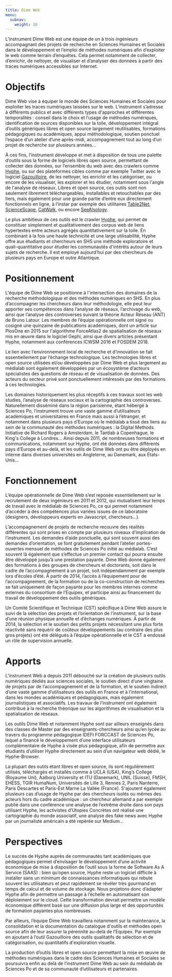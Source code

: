 ```yaml
---
title: Dime Web
menu:
  subnav:
    weight: 30
---
```


L’instrument Dime Web est une équipe de un à trois ingénieurs accompagnant des projets de recherche en Sciences Humaines et Sociales dans le développement et l’emploi de méthodes numériques afin d’exploiter le web comme terrain d’enquêtes. Cela permet notamment de collecter, d’enrichir, de nettoyer, de visualiser et d’analyser des données à partir des traces numériques accessibles sur Internet.

# Objectifs
Dime Web vise à équiper le monde des Sciences Humaines et Sociales pour exploiter les traces numériques laissées sur le web. L’instrument s’adresse à différents publics et avec différents types d'approches et différentes temporalités : conseil dans le choix et l’usage de méthodes numériques, identification de sources disponibles sur la toile, développement intégral d’outils génériques libres et open source largement réutilisables, formations pédagogiques ou académiques, appui méthodologique, soutien ponctuel l’espace d’un atelier d’une après-midi, accompagnement tout au long d’un projet de recherche sur plusieurs années...

À ces fins, l’instrument développe et met à disposition de tous une palette d’outils sous la forme de logiciels libres open source, permettant de collecter des données, sur l’ensemble du web avec des crawlers comme [Hyphe](http://hyphe.medialab.sciences-po.fr/), ou sur des plateformes cibles comme par exemple Twitter avec le logiciel [Gazouilloire](https://github.com/medialab/gazouilloire), de les nettoyer, les enrichir et les catégoriser, ou encore de les visualiser, les explorer et les étudier, notamment sous l'angle de l'analyse de réseaux.
Libres et open source, ces outils sont non seulement librement téléchargeables, installables et retouchables par des tiers, mais également pour une grande partie d’entre eux directement fonctionnels en ligne, à l’instar par exemple des utilitaires [Table2Net](http://tools.medialab.sciences-po.fr/table2net/), [ScienceScape](http://tools.medialab.sciences-po.fr/sciencescape/), [CatWalk](https://medialab.github.io/catwalk/), ou encore [SeeAlsology](http://tools.medialab.sciences-po.fr/seealsology/).

Le plus ambitieux de ces outils est le crawler  [Hyphe](http://hyphe.medialab.sciences-po.fr/), qui permet de constituer simplement et qualitativement des corpus web de liens hypertextes entre acteurs agrégés quantitativement sur la toile. En combinant à la fois une haute technicité et une large utilisabilité, Hyphe offre aux étudiants et chercheurs en SHS une méthode exploratoire et quali-quantitative pour étudier les communautés d'intérêts autour de leurs sujets de recherche. Il est employé aujourd’hui par des chercheurs de plusieurs pays en Europe et outre Atlantique.


# Positionnement
L'équipe de Dime Web se positionne à l'intersection des domaines de la recherche méthodologique et des méthodes numériques en SHS. En plus d’accompagner les chercheurs dans leur méthodologie, elle peut leur apporter ses compétences dans l’analyse de réseaux, l’archivage du web, ainsi que l’analyse des controverses suivant la théorie Acteur Réseau (ANT) de Bruno Latour. Les membres de l’équipe opérationnelle ont signé ou cosigné une quinzaine de publications académiques, dont un article sur PlosOne en 2015 sur l'algorithme ForceAtlas2 de spatialisation de réseaux mis en œuvre dans le logiciel Gephi, ainsi que divers articles présentant Hyphe, notamment aux conférences ICWSM 2016 et FOSDEM 2018.

Le lien avec l’environnement local de recherche et d’innovation se fait essentiellement par l’échange technologique. Les technologies libres et open source utilisées et/ou développées par Dime Web et plus largement au médialab sont également développées par un écosystème d’acteurs spécialistes des questions de réseau et de visualisation de données. Des acteurs du secteur privé sont ponctuellement intéressés par des formations à ces technologies.

Les domaines historiquement les plus réceptifs à ces travaux sont les web studies, l’analyse de réseaux sociaux et la cartographie des controverses. Naturellement disséminé dans la région parisienne, étant hébergé à Sciences Po, l’instrument trouve une vaste gamme d’utilisateurs académiques et universitaires en France mais aussi à l’étranger, et notamment dans plusieurs pays d’Europe où le médialab a tissé des liens au sein de la communauté des méthodes numériques : la Digital Methods Initiative de Richard Rogers à Amsterdam, le Tantlab à Copenhague, le King's College à Londres… Ainsi depuis 2011, de nombreuses formations et communications, notamment sur Hyphe, ont été données dans différents pays d’Europe et au-delà, et les outils de Dime Web ont pu être déployés en interne dans diverses universités en Angleterre, au Danemark, aux États-Unis...

# Fonctionnement
L’équipe opérationnelle de Dime Web s’est reposée essentiellement sur le recrutement de deux ingénieurs en 2011 et 2012, qui mutualisent leur temps de travail avec le médialab de Sciences Po, ce qui permet notamment d’accéder à des compétences plus variées issues de ce laboratoire (designers, développeurs experts en Javascript, chercheurs…).

L’accompagnement de projets de recherche recouvre des réalités différentes qui sont prises en compte par plusieurs niveaux d’implication de l’instrument. Les demandes d’aide ponctuelle, qui sont souvent aussi des demandes d’orientation, se font gratuitement pendant l’atelier portes-ouvertes mensuel de méthodes de Sciences Po initié au médialab. C’est souvent là également que s’effectue un premier contact qui pourra ensuite être développé jusqu’à une prestation payante. Dime Web donne également des formations à des groupes de chercheurs et doctorants, soit dans le cadre de l’accompagnement à un projet, soit indépendamment par exemple lors d’écoles d’été. À partir de 2014, l’accès à l’équipement pour de l’accompagnement, de la formation ou de la co-construction de recherches se fait uniquement de façon payante pour les membres internes comme externes du consortium de l’Equipex, et participe ainsi au financement du travail de développement des outils génériques.

Un Comité Scientifique et Technique (CST) spécifique à Dime Web assure le suivi de la sélection des projets et l’orientation de l’instrument, sur la base d’une réunion physique annuelle et d’échanges numériques. À partir de 2014, la sélection et le soutien des petits projets nécessitant une plus forte réactivité sans requérir de coûteux développements (au contraire des plus gros projets) ont été délégués à l’équipe opérationnelle et le CST a endossé un rôle de supervision annuelle.

# Apports
L’instrument Web a depuis 2011 débouché sur la création de plusieurs outils numériques dédiés aux sciences sociales, le soutien direct d’une vingtaine de projets par de l’accompagnement et de la formation, et le soutien indirect d’une vaste gamme d’utilisateurs des outils en France et à l’international, dans les mondes académiques et pédagogiques, mais également journalistiques et associatifs. Les travaux de l’instrument ont également contribué à la recherche théorique sur les algorithmes de visualisation et la spatialisation de réseaux.

Les outils Dime Web et notamment Hyphe sont par ailleurs enseignés dans des classes de Master par des enseignants-chercheurs ainsi qu’en lycée au travers du programme pédagogique IDEFI FORCCAST de Sciences Po, lequel a financé le développement d’une interface utilisateurs complémentaire de Hyphe à visée plus pédagogique, afin de permettre aux étudiants d’utiliser Hyphe directement au sein d’un navigateur web dédié, le Hyphe-Browser.

La plupart des outils étant libres et open source, ils sont régulièrement utilisés, téléchargés et installés comme à UCLA (USA), King’s College (Royaume Uni), Aalborg University et ITU (Danemark), UNIL (Suisse), FMSH, EHESS, TGIR HumaNum, Universités de Lille 3, Rennes 2, Paris Nanterre, Paris Descartes et Paris-Est Marne La Vallée (France). S'ajoutent également plusieurs cas d’usage de Hyphe par des chercheurs isolés ou mêmes des acteurs hors du cadre académique : un chercheur allemand a par exemple publié dans une conférence une analyse de l’extrême droite dans son pays utilisant Hyphe, les activistes d’Utopies Concrètes ont réalisé une cartographie du monde associatif, une analyse des fake news avec Hyphe par un journaliste américain a été repérée sur Medium…

# Perspectives
Le succès de Hyphe auprès de communautés tant académiques que pédagogiques permet d’envisager le développement d’une activité économique de mise à disposition de l’outil sous la forme de Software As A Service (SAAS) : bien qu’open source, Hyphe reste un logiciel difficile à installer sans un minimum de connaissances informatiques qui rebute souvent les utilisateurs et peut rapidement se révéler très gourmand en temps de calcul et de volume de stockage. Nous projetons donc d’adapter Hyphe afin de permettre un passage à l’échelle en automatisant son déploiement sur le cloud. Cette transformation devrait permettre un modèle économique différent basé sur une diffusion plus large et des opportunités de formation payantes plus nombreuses.

Par ailleurs, l’équipe Dime Web travaillera notamment sur la maintenance, la consolidation et la documentation du catalogue d'outils et méthodes open source afin de leur assurer la pérennité au-delà de l’Equipex. Par exemple en ajoutant à l’outil Gazouilloire des outils qualitatifs de sélection et de catégorisation, ou quantitatifs d'exploration visuelle.

La production d’outils libres et open source permettant la mise en œuvre de méthodes numériques dans le cadre des Sciences Humaines et Sociales se poursuivra enfin au delà de l’instrument Dime Web au sein du médialab de Sciences Po et de sa communauté d’utilisateurs et partenaires.
